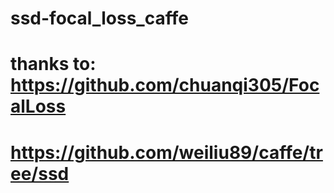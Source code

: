 # ssd-focal_loss_caffe
# thanks to: https://github.com/chuanqi305/FocalLoss
# https://github.com/weiliu89/caffe/tree/ssd
